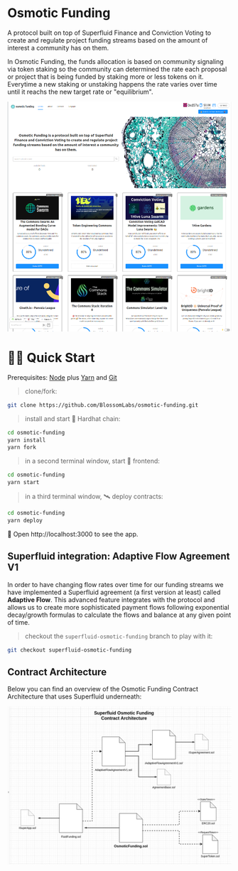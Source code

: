 # Osmotic Funding

A protocol built on top of Superfluid Finance and Conviction Voting to create and regulate project funding streams based on the amount of interest a community has on them.

In Osmotic Funding, the funds allocation is based on community signaling via token staking so the community can determined the rate each proposal or project that is being funded by staking more or less tokens on it. Everytime a new staking or unstaking happens the rate varies over time until it reachs the new target rate or "equilibrium".

![image](./docs/assets/screenshot.png)

# 🏄‍♂️ Quick Start

Prerequisites: [Node](https://nodejs.org/en/download/) plus [Yarn](https://classic.yarnpkg.com/en/docs/install/) and [Git](https://git-scm.com/downloads)

> clone/fork:

```bash
git clone https://github.com/BlossomLabs/osmotic-funding.git
```

> install and start 👷‍ Hardhat chain:

```bash
cd osmotic-funding
yarn install
yarn fork
```

> in a second terminal window, start 📱 frontend:

```bash
cd osmotic-funding
yarn start
```

> in a third terminal window, 🛰 deploy contracts:

```bash
cd osmotic-funding
yarn deploy
```

📱 Open http://localhost:3000 to see the app.

## Superfluid integration: Adaptive Flow Agreement V1

In order to have changing flow rates over time for our funding streams we have implemented a Superfluid agreement (a first version at least) called **Adaptive Flow**. This advanced feature integrates with the protocol and allows us to create more sophisticated payment flows following exponential decay/growth formulas to calculate the flows and balance at any given point of time.

> checkout the `superfluid-osmotic-funding` branch to play with it:

```bash
git checkout superfluid-osmotic-funding
```

## Contract Architecture

Below you can find an overview of the Osmotic Funding Contract Architecture that uses Superfluid underneath:

![contract-architecture](./docs/assets/contract-architecture.png)

